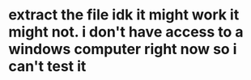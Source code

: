 # extract the file idk it might work it might not. i don't have access to a windows computer right now so i can't test it
